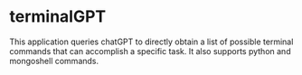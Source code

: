 # terminalGPT
This application queries chatGPT to directly obtain a list of possible terminal commands that can accomplish a specific task. It also supports python and mongoshell commands.
